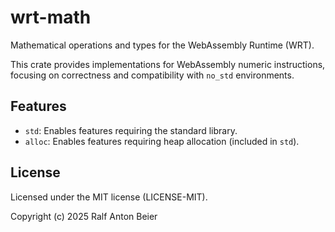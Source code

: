 # wrt-math

Mathematical operations and types for the WebAssembly Runtime (WRT).

This crate provides implementations for WebAssembly numeric instructions,
focusing on correctness and compatibility with `no_std` environments.

## Features

- `std`: Enables features requiring the standard library.
- `alloc`: Enables features requiring heap allocation (included in `std`).

## License

Licensed under the MIT license (LICENSE-MIT).

Copyright (c) 2025 Ralf Anton Beier 
